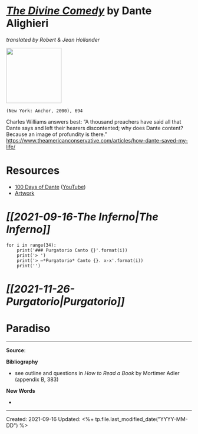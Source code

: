 
# [*The Divine Comedy*](https://www.amazon.com/Inferno-Dante/dp/0385496982) by Dante Alighieri 
*translated by Robert & Jean Hollander*

<img src="" width=150>

`(New York: Anchor, 2000), 694`

Charles Williams answers best: “A thousand preachers have said all that Dante says and left their hearers discontented; why does Dante content? Because an image of profundity is there.”
https://www.theamericanconservative.com/articles/how-dante-saved-my-life/


# Resources
- [100 Days of Dante](https://100daysofdante.com/) ([YouTube](https://youtu.be/GlIJfHAse3g))
- [Artwork](https://divinecomedy.digital/#/eng/viz)

# *[[2021-09-16-The Inferno|The Inferno]]*




```jupyter
for i in range(34):
	print('### Purgatorio Canto {}'.format(i))
	print('> ')
	print('> –*Purgatorio* Canto {}. x-x'.format(i))
	print('')
```


# *[[2021-11-26-Purgatorio|Purgatorio]]*

# Paradiso
--- 
**Source**: 

**Bibliography**

- see outline and questions in *How to Read a Book* by Mortimer Adler (appendix B, 383)

**New Words**

- 

---
Created: 2021-09-16
Updated: <%+ tp.file.last_modified_date("YYYY-MM-DD") %>


